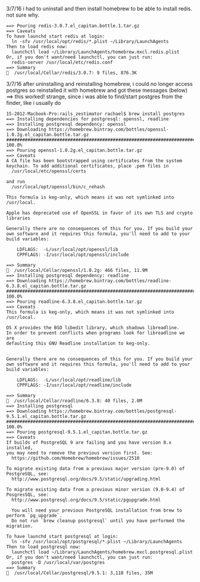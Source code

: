 3/7/16 i had to uninstall and then install homebrew to be able to install redis. not sure why. 

	==> Pouring redis-3.0.7.el_capitan.bottle.1.tar.gz
	==> Caveats
	To have launchd start redis at login:
	  ln -sfv /usr/local/opt/redis/*.plist ~/Library/LaunchAgents
	Then to load redis now:
	  launchctl load ~/Library/LaunchAgents/homebrew.mxcl.redis.plist
	Or, if you don't want/need launchctl, you can just run:
	  redis-server /usr/local/etc/redis.conf
	==> Summary
	🍺  /usr/local/Cellar/redis/3.0.7: 9 files, 876.3K

3/7/16 after uninstalling and reinstalling homebrew, i could no longer access postgres so reinstalled it with homebrew and got these messages (below) ==> this worked! strange, since i was able to find/start postgres from the finder, like i usually do
	
	15-2012-Macbook-Pro:rails_zestimator rachael$ brew install postgres
	==> Installing dependencies for postgresql: openssl, readline
	==> Installing postgresql dependency: openssl
	==> Downloading https://homebrew.bintray.com/bottles/openssl-1.0.2g.el_capitan.bottle.tar.gz
	######################################################################## 100.0%
	==> Pouring openssl-1.0.2g.el_capitan.bottle.tar.gz
	==> Caveats
	A CA file has been bootstrapped using certificates from the system
	keychain. To add additional certificates, place .pem files in
	  /usr/local/etc/openssl/certs

	and run
	  /usr/local/opt/openssl/bin/c_rehash

	This formula is keg-only, which means it was not symlinked into /usr/local.

	Apple has deprecated use of OpenSSL in favor of its own TLS and crypto libraries

	Generally there are no consequences of this for you. If you build your
	own software and it requires this formula, you'll need to add to your
	build variables:

	    LDFLAGS:  -L/usr/local/opt/openssl/lib
	    CPPFLAGS: -I/usr/local/opt/openssl/include

	==> Summary
	🍺  /usr/local/Cellar/openssl/1.0.2g: 466 files, 11.9M
	==> Installing postgresql dependency: readline
	==> Downloading https://homebrew.bintray.com/bottles/readline-6.3.8.el_capitan.bottle.tar.gz
	######################################################################## 100.0%
	==> Pouring readline-6.3.8.el_capitan.bottle.tar.gz
	==> Caveats
	This formula is keg-only, which means it was not symlinked into /usr/local.

	OS X provides the BSD libedit library, which shadows libreadline.
	In order to prevent conflicts when programs look for libreadline we are
	defaulting this GNU Readline installation to keg-only.


	Generally there are no consequences of this for you. If you build your
	own software and it requires this formula, you'll need to add to your
	build variables:

	    LDFLAGS:  -L/usr/local/opt/readline/lib
	    CPPFLAGS: -I/usr/local/opt/readline/include

	==> Summary
	🍺  /usr/local/Cellar/readline/6.3.8: 40 files, 2.0M
	==> Installing postgresql
	==> Downloading https://homebrew.bintray.com/bottles/postgresql-9.5.1.el_capitan.bottle.tar.gz
	######################################################################## 100.0%
	==> Pouring postgresql-9.5.1.el_capitan.bottle.tar.gz
	==> Caveats
	If builds of PostgreSQL 9 are failing and you have version 8.x installed,
	you may need to remove the previous version first. See:
	  https://github.com/Homebrew/homebrew/issues/2510

	To migrate existing data from a previous major version (pre-9.0) of PostgreSQL, see:
	  http://www.postgresql.org/docs/9.5/static/upgrading.html

	To migrate existing data from a previous minor version (9.0-9.4) of PosgresSQL, see:
	  http://www.postgresql.org/docs/9.5/static/pgupgrade.html

	  You will need your previous PostgreSQL installation from brew to perform `pg_upgrade`.
	  Do not run `brew cleanup postgresql` until you have performed the migration.

	To have launchd start postgresql at login:
	  ln -sfv /usr/local/opt/postgresql/*.plist ~/Library/LaunchAgents
	Then to load postgresql now:
	  launchctl load ~/Library/LaunchAgents/homebrew.mxcl.postgresql.plist
	Or, if you don't want/need launchctl, you can just run:
	  postgres -D /usr/local/var/postgres
	==> Summary
	🍺  /usr/local/Cellar/postgresql/9.5.1: 3,118 files, 35M